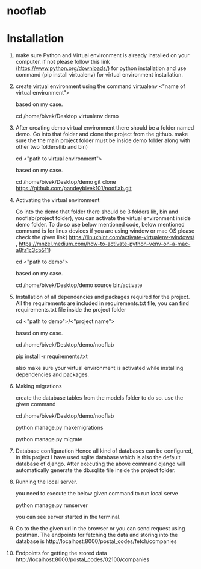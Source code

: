 # nooflab

# Installation

1. make sure Python and Virtual environment is already installed on your computer. if not please follow this link (https://www.python.org/downloads/) for python installation and use command (pip install       virtualenv) for virtual environment installation.


2. create virtual environment using the command
    virtualenv <"name of virtual environment">

    based on my case.

    cd /home/bivek/Desktop
    virtualenv demo   


4. After creating demo virtual environment there should be a folder named demo. Go into that folder and clone the project from the github. make sure the the main project folder must be inside demo folder along
    with other two folders(lib and bin)

    cd <"path to virtual environment">

    based on my case.

    cd /home/bivek/Desktop/demo
    git clone https://github.com/pandeybivek101/nooflab.git


3. Activating the virtual environment
    
    Go into the demo that folder there should be 3 folders lib, bin and nooflab(project folder), you can activate the virtual environment inside demo folder. To do so use below mentioned code, below mentioned command is for linux devices if you are using window or mac OS please check the given link( https://linuxhint.com/activate-virtualenv-windows/ ,   https://mnzel.medium.com/how-to-activate-python-venv-on-a-mac-a8fa1c3cb511)

    cd <"path to demo">

    based on my case.

    cd /home/bivek/Desktop/demo
    source bin/activate

4. Installation of all dependencies and packages required for the project. All the requirements are included in requirements.txt file, you can find requirements.txt file inside the project folder
    
    cd <"path to demo">/<"project name">
    
    based on my case.

    cd /home/bivek/Desktop/demo/nooflab
    
    pip install -r requirements.txt

    also make sure your virtual environment is activated while installing dependencies and packages.


5. Making migrations

    create the database tables from the models folder to do so. use the given command

    cd /home/bivek/Desktop/demo/nooflab

    python manage.py makemigrations

    python manage.py migrate


6. Database configuration
    Hence all kind of databases can be configured, in this project I have used sqlite database which is also the default database of django. After executing the above command django will automatically generate the db.sqlite file inside the project folder.

7. Running the local server.

    you need to execute the below given command to run local serve

    python manage.py runserver

    you can see server started in the terminal.



8. Go to the the given url in the browser or you can send request using postman. The endpoints for fetching the data and storing into the database is 
    http://localhost:8000/postal_codes/fetch/companies

9. Endpoints for getting the stored data 
    http://localhost:8000/postal_codes/02100/companies











